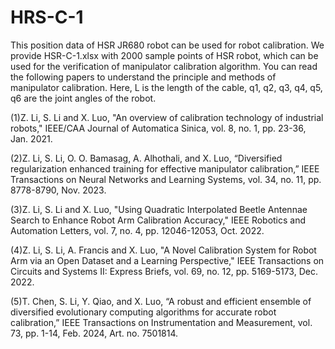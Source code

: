 # HRS-C-1
This position data of HSR JR680 robot can be used for robot calibration. We provide HSR-C-1.xlsx with 2000 sample points of HSR robot, which can be used for the verification of manipulator calibration algorithm. You can read the following papers to understand the principle and methods of manipulator calibration. Here, L is the length of the cable, q1, q2, q3, q4, q5, q6 are the joint angles of the robot.

(1)Z. Li, S. Li and X. Luo, "An overview of calibration technology of industrial robots," IEEE/CAA Journal of Automatica Sinica, vol. 8, no. 1, pp. 23-36, Jan. 2021.

(2)Z. Li, S. Li, O. O. Bamasag, A. Alhothali, and X. Luo, “Diversified regularization enhanced training for effective manipulator calibration,” IEEE Transactions on Neural Networks and Learning Systems, vol. 34, no. 11, pp. 8778-8790, Nov. 2023.

(3)Z. Li, S. Li and X. Luo, "Using Quadratic Interpolated Beetle Antennae Search to Enhance Robot Arm Calibration Accuracy," IEEE Robotics and Automation Letters, vol. 7, no. 4, pp. 12046-12053, Oct. 2022.

(4)Z. Li, S. Li, A. Francis and X. Luo, "A Novel Calibration System for Robot Arm via an Open Dataset and a Learning Perspective," IEEE Transactions on Circuits and Systems II: Express Briefs, vol. 69, no. 12, pp. 5169-5173, Dec. 2022.

(5)T. Chen, S. Li, Y. Qiao, and X. Luo, “A robust and efficient ensemble of diversified evolutionary computing algorithms for accurate robot calibration,” IEEE Transactions on Instrumentation and Measurement, vol. 73, pp. 1-14, Feb. 2024, Art. no. 7501814.
